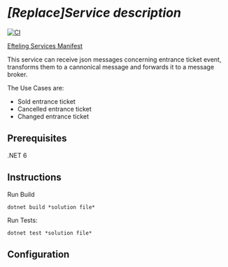 # *[Replace]Service description*

[![CI](https://github.com/efteling/repo-template/actions/workflows/ci.yaml/badge.svg?branch=main)](https://github.com/efteling/repo-template/actions/workflows/ci.yaml)

[Efteling Services Manifest](https://github.com/efteling/welcome)

This service can receive json messages concerning entrance ticket event, transforms them to a cannonical message and forwards it to a message broker.

The Use Cases are:

- Sold entrance ticket
- Cancelled entrance ticket
- Changed entrance ticket 

## Prerequisites

.NET 6

## Instructions

Run Build

```
dotnet build *solution file* 
```

Run Tests:

```
dotnet test *solution file*
```

## Configuration
